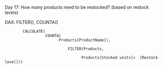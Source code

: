 Day 17: How many products need to be restocked? (based on restock levels)

DAX: FILTER(), COUNTA()

            CALCULATE(
                      COUNTA(
                            Products[ProductName]),  
            
                                FILTER(Products, 
                                
                                      Products[Stocked units]<  [Restock level]))
